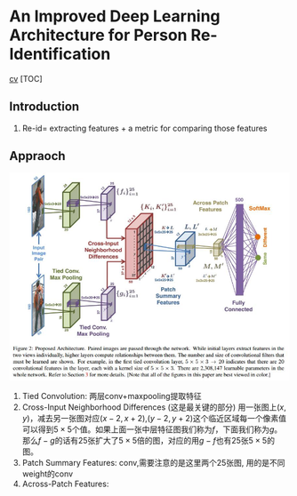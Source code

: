 # An Improved Deep Learning Architecture for Person Re-Identification
[cv](https://www.cv-foundation.org/openaccess/content_cvpr_2015/papers/Ahmed_An_Improved_Deep_2015_CVPR_paper.pdf)
[TOC]
## Introduction
1. Re-id=  extracting features +  a metric for comparing those features

## Appraoch
![reid](./.assets/reid.jpg)
1. Tied Convolution: 两层conv+maxpooling提取特征
2. Cross-Input Neighborhood Differences (这是最关键的部分)
   用一张图上$(x,y)$，减去另一张图对应$(x-2,x+2)$,$(y-2,y+2)$这个临近区域每一个像素值可以得到$5\times 5$个值。如果上面一张中层特征图我们称为$f$，下面我们称为$g$。那么$f-g$的话有25张扩大了$5\times 5$倍的图，对应的用$g-f$也有25张$5\times 5$的图。
3. Patch Summary Features: conv,需要注意的是这里两个25张图, 用的是不同weight的conv
4. Across-Patch Features:
